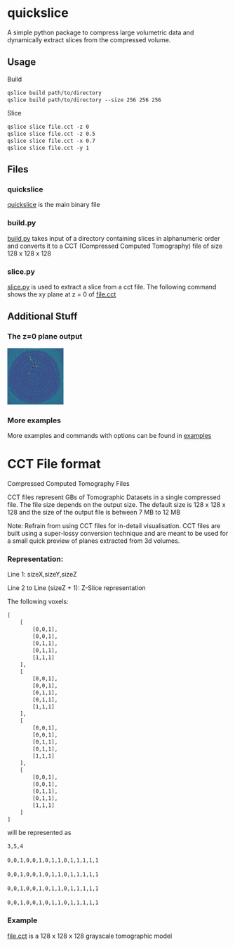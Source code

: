 # quickslice

A simple python package to compress large volumetric data and dynamically extract slices from the compressed volume.


## Usage

Build

    qslice build path/to/directory
    qslice build path/to/directory --size 256 256 256

Slice

    qslice slice file.cct -z 0
    qslice slice file.cct -z 0.5
    qslice slice file.cct -x 0.7
    qslice slice file.cct -y 1



## Files

### quickslice

[quickslice](https://github.com/agu3010/cct/blob/master/quickslice) is the main binary file


### build.py

[build.py](https://github.com/agu3010/cct/blob/master/core/build.py) takes input of a directory containing slices in alphanumeric order and converts it to a CCT (Compressed Computed Tomography) file of size 128 x 128 x 128


### slice.py

[slice.py](https://github.com/agu3010/cct/blob/master/core/slice.py) is used to extract a slice from a cct file. The following command shows the xy plane at z = 0 of [file.cct](https://github.com/agu3010/cct/blob/master/file.cct)


## Additional Stuff

### The z=0 plane output

![-z 0 plane](https://github.com/agu3010/cct/blob/master/output.png?raw=true)


### More examples

More examples and commands with options can be found in [examples](https://github.com/agu3010/cct/tree/master/examples)




# CCT File format

Compressed Computed Tomography Files

CCT files represent GBs of Tomographic Datasets in a single compressed file. The file size depends on the output size. The default size is 128 x 128 x 128 and the size of the output file is between 7 MB to 12 MB

Note: Refrain from using CCT files for in-detail visualisation. CCT files are built using a super-lossy conversion technique and are meant to be used for a small quick preview of planes extracted from 3d volumes.


### Representation:


Line 1:                       sizeX,sizeY,sizeZ

Line 2 to Line (sizeZ + 1):   Z-Slice representation

The following voxels:

    [
        [
            [0,0,1],
            [0,0,1],
            [0,1,1],
            [0,1,1],
            [1,1,1]
        ],
        [
            [0,0,1],
            [0,0,1],
            [0,1,1],
            [0,1,1],
            [1,1,1]
        ],
        [
            [0,0,1],
            [0,0,1],		
            [0,1,1],
            [0,1,1],
            [1,1,1]
        ],
        [
            [0,0,1],
            [0,0,1],
            [0,1,1],
            [0,1,1],
            [1,1,1]
        ] 
    ]


will be represented as


    3,5,4

    0,0,1,0,0,1,0,1,1,0,1,1,1,1,1

    0,0,1,0,0,1,0,1,1,0,1,1,1,1,1

    0,0,1,0,0,1,0,1,1,0,1,1,1,1,1

    0,0,1,0,0,1,0,1,1,0,1,1,1,1,1


### Example
[file.cct](https://github.com/agu3010/cct/blob/master/file.cct) is a 128 x 128 x 128 grayscale tomographic model
